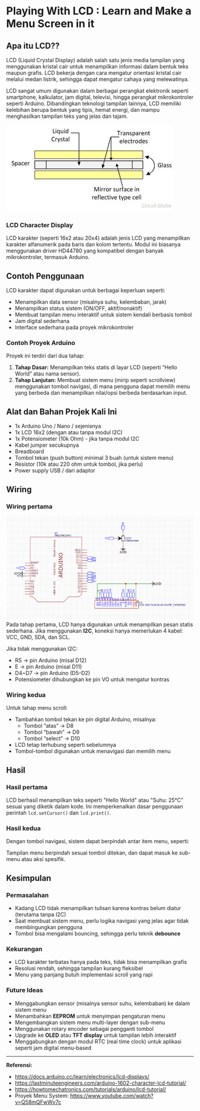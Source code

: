 # Playing With LCD : Learn and Make a Menu Screen in it

## Apa itu LCD??
LCD (Liquid Crystal Display) adalah salah satu jenis media tampilan yang menggunakan kristal cair untuk menampilkan informasi dalam bentuk teks maupun grafis. LCD bekerja dengan cara mengatur orientasi kristal cair melalui medan listrik, sehingga dapat mengatur cahaya yang melewatinya.

LCD sangat umum digunakan dalam berbagai perangkat elektronik seperti smartphone, kalkulator, jam digital, televisi, hingga perangkat mikrokontroler seperti Arduino. Dibandingkan teknologi tampilan lainnya, LCD memiliki kelebihan berupa bentuk yang tipis, hemat energi, dan mampu menghasilkan tampilan teks yang jelas dan tajam.

![lcd-diagram](lcd-diagram.jpg)

### LCD Character Display
LCD karakter (seperti 16x2 atau 20x4) adalah jenis LCD yang menampilkan karakter alfanumerik pada baris dan kolom tertentu. Modul ini biasanya menggunakan driver HD44780 yang kompatibel dengan banyak mikrokontroler, termasuk Arduino.

## Contoh Penggunaan
LCD karakter dapat digunakan untuk berbagai keperluan seperti:
- Menampilkan data sensor (misalnya suhu, kelembaban, jarak)
- Menampilkan status sistem (ON/OFF, aktif/nonaktif)
- Membuat tampilan menu interaktif untuk sistem kendali berbasis tombol
- Jam digital sederhana
- Interface sederhana pada proyek mikrokontroler

### Contoh Proyek Arduino
Proyek ini terdiri dari dua tahap:
1. **Tahap Dasar:** Menampilkan teks statis di layar LCD (seperti “Hello World” atau nama sensor).
2. **Tahap Lanjutan:** Membuat sistem menu (mirip seperti scrollview) menggunakan tombol navigasi, di mana pengguna dapat memilih menu yang berbeda dan menampilkan nilai/opsi berbeda berdasarkan input.

## Alat dan Bahan Projek Kali Ini
- 1x Arduino Uno / Nano / sejenisnya
- 1x LCD 16x2 (dengan atau tanpa modul I2C)
- 1x Potensiometer (10k Ohm) - jika tanpa modul I2C
- Kabel jumper secukupnya
- Breadboard
- Tombol tekan (push button) minimal 3 buah (untuk sistem menu)
- Resistor (10k atau 220 ohm untuk tombol, jika perlu)
- Power supply USB / dari adaptor

## Wiring
### Wiring pertama
![wiring pertama](wiring-1.png)
Pada tahap pertama, LCD hanya digunakan untuk menampilkan pesan statis sederhana. Jika menggunakan **I2C**, koneksi hanya memerlukan 4 kabel: VCC, GND, SDA, dan SCL.

Jika tidak menggunakan I2C:
- RS → pin Arduino (misal D12)
- E  → pin Arduino (misal D11)
- D4~D7 → pin Arduino (D5–D2)
- Potensiometer dihubungkan ke pin VO untuk mengatur kontras

### Wiring kedua
Untuk tahap menu scroll:
- Tambahkan tombol tekan ke pin digital Arduino, misalnya:
  - Tombol “atas” → D8
  - Tombol “bawah” → D9
  - Tombol “select” → D10
- LCD tetap terhubung seperti sebelumnya
- Tombol-tombol digunakan untuk menavigasi dan memilih menu

## Hasil
### Hasil pertama
LCD berhasil menampilkan teks seperti "Hello World" atau "Suhu: 25°C" sesuai yang diketik dalam kode. Ini memperkenalkan dasar penggunaan perintah `lcd.setCursor()` dan `lcd.print()`.

### Hasil kedua
Dengan tombol navigasi, sistem dapat berpindah antar item menu, seperti:

Tampilan menu berpindah sesuai tombol ditekan, dan dapat masuk ke sub-menu atau aksi spesifik.

## Kesimpulan
### Permasalahan
- Kadang LCD tidak menampilkan tulisan karena kontras belum diatur (terutama tanpa I2C)
- Saat membuat sistem menu, perlu logika navigasi yang jelas agar tidak membingungkan pengguna
- Tombol bisa mengalami bouncing, sehingga perlu teknik **debounce**

### Kekurangan
- LCD karakter terbatas hanya pada teks, tidak bisa menampilkan grafis
- Resolusi rendah, sehingga tampilan kurang fleksibel
- Menu yang panjang butuh implementasi scroll yang rapi

### Future Ideas
- Menggabungkan sensor (misalnya sensor suhu, kelembaban) ke dalam sistem menu
- Menambahkan **EEPROM** untuk menyimpan pengaturan menu
- Mengembangkan sistem menu multi-layer dengan sub-menu
- Menggunakan rotary encoder sebagai pengganti tombol
- Upgrade ke **OLED** atau **TFT display** untuk tampilan lebih interaktif
- Menggabungkan dengan modul RTC (real time clock) untuk aplikasi seperti jam digital menu-based

---

**Referensi:**
- https://docs.arduino.cc/learn/electronics/lcd-displays/  
- https://lastminuteengineers.com/arduino-1602-character-lcd-tutorial/  
- https://howtomechatronics.com/tutorials/arduino/lcd-tutorial/  
- Proyek Menu System: https://www.youtube.com/watch?v=Q58mQFwWv7c
